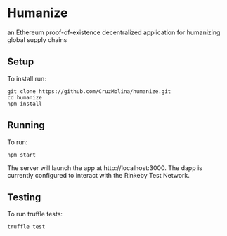 # Humanize

an Ethereum proof-of-existence decentralized application for humanizing global supply chains

## Setup

To install run:

```
git clone https://github.com/CruzMolina/humanize.git
cd humanize
npm install
```

## Running

To run:

```
npm start
```
The server will launch the app at http://localhost:3000.
The dapp is currently configured to interact with the Rinkeby Test Network.

## Testing

To run truffle tests:

```
truffle test
```
